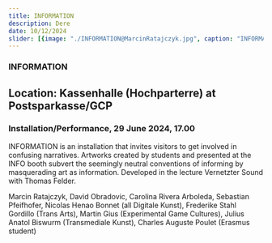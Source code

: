 ```yaml
---
title: INFORMATION
description: Dere
date: 10/12/2024
slider: [{image: "./INFORMATION@MarcinRatajczyk.jpg", caption: "INFORMATION"}]
---
```


### INFORMATION
## Location: Kassenhalle (Hochparterre) at Postsparkasse/GCP

### Installation/Performance, 29 June 2024, 17.00


INFORMATION is an installation that invites visitors to get involved in confusing narratives. Artworks created by students and presented at the INFO booth subvert the seemingly neutral conventions of informing by masquerading art as information. Developed in the lecture Vernetzter Sound with Thomas Felder.

Marcin Ratajczyk, David Obradovic, Carolina Rivera Arboleda, Sebastian Pfeifhofer, Nicolas Henao Bonnet (all Digitale Kunst), Frederike Stahl Gordillo (Trans Arts), Martin Gius (Experimental Game Cultures), Julius Anatol
Biswurm (Transmediale Kunst), Charles Auguste Poulet (Erasmus student)

